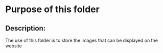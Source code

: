 # Purpose of this folder

## Description: 

The use of this folder is to store the images that can be displayed on the website